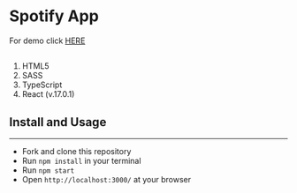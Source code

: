 # Spotify App

For demo click [HERE](https://antonskliarov.github.io/spotify-app/)

##
1. HTML5
1. SASS
1. TypeScript
1. React (v.17.0.1)

## Install and Usage
*****
  * Fork and clone this repository
  * Run `npm install` in your terminal
  * Run `npm start`
  * Open `http://localhost:3000/` at your browser
